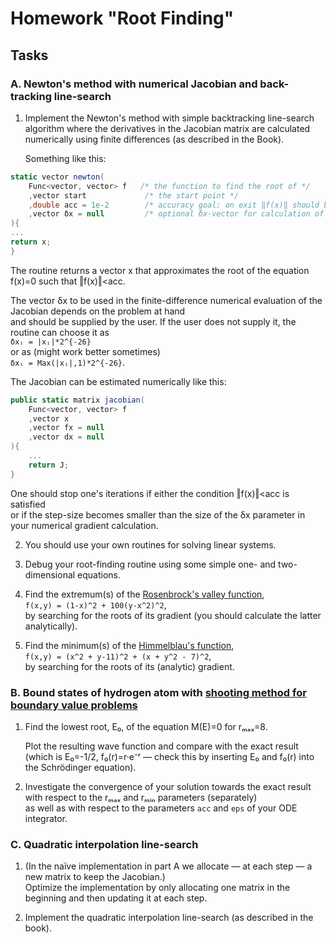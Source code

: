 # Homework "Root Finding"

## Tasks

### A. Newton's method with numerical Jacobian and back-tracking line-search

1. Implement the Newton's method with simple backtracking line-search algorithm where the derivatives in the Jacobian matrix are calculated numerically using finite differences (as described in the Book).  

   Something like this:

```csharp
static vector newton(
    Func<vector, vector> f   /* the function to find the root of */
    ,vector start             /* the start point */
    ,double acc = 1e-2        /* accuracy goal: on exit ‖f(x)‖ should be < acc */
    ,vector δx = null         /* optional δx-vector for calculation of Jacobian */
){
...
return x;
}
```
   The routine returns a vector x that approximates the root of the equation f(x)=0 such that ‖f(x)‖<acc.  

   The vector δx to be used in the finite-difference numerical evaluation of the Jacobian depends on the problem at hand  
   and should be supplied by the user. If the user does not supply it, the routine can choose it as  
   `δxᵢ = |xᵢ|*2^{-26}`  
   or as (might work better sometimes)  
   `δxᵢ = Max(|xᵢ|,1)*2^{-26}`.

   The Jacobian can be estimated numerically like this:

```csharp
public static matrix jacobian(
    Func<vector, vector> f
    ,vector x
    ,vector fx = null
    ,vector dx = null
){
    ...
    return J;
}
```

   One should stop one's iterations if either the condition ‖f(x)‖<acc is satisfied  
   or if the step-size becomes smaller than the size of the δx parameter in your numerical gradient calculation.

2. You should use your own routines for solving linear systems.

3. Debug your root-finding routine using some simple one- and two-dimensional equations.

4. Find the extremum(s) of the [Rosenbrock's valley function](https://en.wikipedia.org/wiki/Rosenbrock_function),  
   `f(x,y) = (1-x)^2 + 100(y-x^2)^2`,  
    by searching for the roots of its gradient (you should calculate the latter analytically).

5. Find the minimum(s) of the [Himmelblau's function](https://en.wikipedia.org/wiki/Himmelblau%27s_function),  
   `f(x,y) = (x^2 + y-11)^2 + (x + y^2 - 7)^2`,  
    by searching for the roots of its (analytic) gradient.

### B. Bound states of hydrogen atom with [shooting method for boundary value problems](https://en.wikipedia.org/wiki/Shooting_method)

1. Find the lowest root, E₀, of the equation M(E)=0 for rₘₐₓ=8.  

   Plot the resulting wave function and compare with the exact result  
   (which is E₀=-1/2, f₀(r)=r·e⁻ʳ — check this by inserting E₀ and f₀(r) into the Schrödinger equation).


2. Investigate the convergence of your solution towards the exact result with respect to the rₘₐₓ and rₘᵢₙ parameters (separately)  
   as well as with respect to the parameters `acc` and `eps` of your ODE integrator.

### C. Quadratic interpolation line-search

1. (In the naïve implementation in part A we allocate — at each step — a new matrix to keep the Jacobian.)  
   Optimize the implementation by only allocating one matrix in the beginning and then updating it at each step.

2. Implement the quadratic interpolation line-search (as described in the book).
